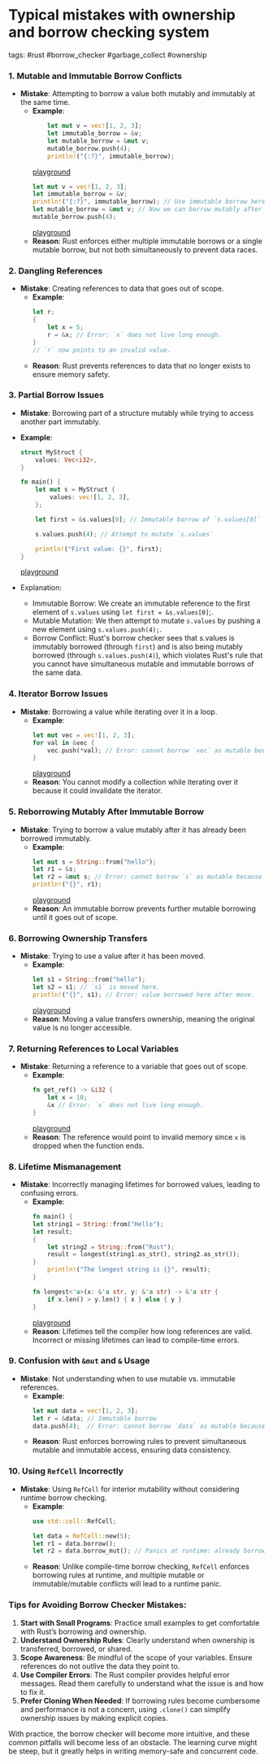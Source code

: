 # Typical mistakes with ownership and borrow checking system

tags: #rust #borrow_checker #garbage_collect #ownership

### 1. Mutable and Immutable Borrow Conflicts

- **Mistake**: Attempting to borrow a value both mutably and immutably at the same time.
  - **Example**:
    ```rust
        let mut v = vec![1, 2, 3];
        let immutable_borrow = &v;
        let mutable_borrow = &mut v;
        mutable_borrow.push(4);
        println!("{:?}", immutable_borrow);
    ```
    [playground](https://play.rust-lang.org/?version=stable&mode=debug&edition=2021&gist=8d93b48b3c57189b846728f4195413a6)
    ```rust
    let mut v = vec![1, 2, 3];
    let immutable_borrow = &v;
    println!("{:?}", immutable_borrow); // Use immutable borrow here
    let mutable_borrow = &mut v; // Now we can borrow mutably after the immutable borrow goes out of scope
    mutable_borrow.push(4);
    ```
    [playground](https://play.rust-lang.org/?version=stable&mode=debug&edition=2021&gist=9b867b134715ec572ad7fa8b78c9dbc2)
  - **Reason**: Rust enforces either multiple immutable borrows or a single mutable borrow, but not both simultaneously to prevent data races.

### 2. Dangling References

- **Mistake**: Creating references to data that goes out of scope.
  - **Example**:
    ```rust
    let r;
    {
        let x = 5;
        r = &x; // Error: `x` does not live long enough.
    }
    // `r` now points to an invalid value.
    ```
  - **Reason**: Rust prevents references to data that no longer exists to ensure memory safety.

### 3. Partial Borrow Issues

- **Mistake**: Borrowing part of a structure mutably while trying to access another part immutably.
- **Example**:
    ```rust
    struct MyStruct {
        values: Vec<i32>,
    }

    fn main() {
        let mut s = MyStruct {
            values: vec![1, 2, 3],
        };

        let first = &s.values[0]; // Immutable borrow of `s.values[0]`

        s.values.push(4); // Attempt to mutate `s.values`

        println!("First value: {}", first);
    }

    ```
    [playground](https://play.rust-lang.org/?version=stable&mode=debug&edition=2021&gist=d858284b4a97572ee470003fe03ddfb3)
- Explanation:

    - Immutable Borrow: We create an immutable reference to the first element of `s.values` using `let first = &s.values[0]`;.
    - Mutable Mutation: We then attempt to mutate `s.values` by pushing a new element using `s.values.push(4);`.
    - Borrow Conflict: Rust's borrow checker sees that s.values is immutably borrowed (through `first`) and is also being mutably borrowed (through `s.values.push(4)`), which violates Rust's rule that you cannot have simultaneous mutable and immutable borrows of the same data.

### 4. Iterator Borrow Issues

- **Mistake**: Borrowing a value while iterating over it in a loop.
  - **Example**:
    ```rust
    let mut vec = vec![1, 2, 3];
    for val in &vec {
        vec.push(*val); // Error: cannot borrow `vec` as mutable because it is also borrowed as immutable.
    }
    ```
    [playground](https://play.rust-lang.org/?version=stable&mode=debug&edition=2021&gist=a6c93973cf32a5c21b87c4cd03b3543c)
  - **Reason**: You cannot modify a collection while iterating over it because it could invalidate the iterator.

### 5. Reborrowing Mutably After Immutable Borrow

- **Mistake**: Trying to borrow a value mutably after it has already been borrowed immutably.
  - **Example**:
    ```rust
    let mut s = String::from("hello");
    let r1 = &s;
    let r2 = &mut s; // Error: cannot borrow `s` as mutable because it is also borrowed as immutable.
    println!("{}", r1);
    ```
    [playground](https://play.rust-lang.org/?version=stable&mode=debug&edition=2021&gist=c6d4542831ac86e9dc2671023e6b58e2)
  - **Reason**: An immutable borrow prevents further mutable borrowing until it goes out of scope.

### 6. Borrowing Ownership Transfers

- **Mistake**: Trying to use a value after it has been moved.
  - **Example**:
    ```rust
    let s1 = String::from("hello");
    let s2 = s1; // `s1` is moved here.
    println!("{}", s1); // Error: value borrowed here after move.
    ```
    [playground](https://play.rust-lang.org/?version=stable&mode=debug&edition=2021&gist=f7ab86ca3777ae6814581992f64fef92)
  - **Reason**: Moving a value transfers ownership, meaning the original value is no longer accessible.

### 7. Returning References to Local Variables

- **Mistake**: Returning a reference to a variable that goes out of scope.
  - **Example**:
    ```rust
    fn get_ref() -> &i32 {
        let x = 10;
        &x // Error: `x` does not live long enough.
    }
    ```
    [playground](https://play.rust-lang.org/?version=stable&mode=debug&edition=2021&gist=da1fc32a4f44529d98ff82924a73e287)
  - **Reason**: The reference would point to invalid memory since `x` is dropped when the function ends.

### 8. Lifetime Mismanagement

- **Mistake**: Incorrectly managing lifetimes for borrowed values, leading to confusing errors.
  - **Example**:
    ```rust
    fn main() {
    let string1 = String::from("Hello");
    let result;
    {
        let string2 = String::from("Rust");
        result = longest(string1.as_str(), string2.as_str());
    }
        println!("The longest string is {}", result);
    }

    fn longest<'a>(x: &'a str, y: &'a str) -> &'a str {
        if x.len() > y.len() { x } else { y }
    }
    ```
    [playground](https://play.rust-lang.org/?version=stable&mode=debug&edition=2021&gist=06dba437b66d661f161d6d54dfd69288)
  - **Reason**: Lifetimes tell the compiler how long references are valid. Incorrect or missing lifetimes can lead to compile-time errors.

### 9. Confusion with `&mut` and `&` Usage

- **Mistake**: Not understanding when to use mutable vs. immutable references.
  - **Example**:
    ```rust
    let mut data = vec![1, 2, 3];
    let r = &data; // Immutable borrow
    data.push(4);  // Error: cannot borrow `data` as mutable because it is also borrowed as immutable.
    ```
  - **Reason**: Rust enforces borrowing rules to prevent simultaneous mutable and immutable access, ensuring data consistency.

### 10. Using `RefCell` Incorrectly

- **Mistake**: Using `RefCell` for interior mutability without considering runtime borrow checking.
  - **Example**:
    ```rust
    use std::cell::RefCell;

    let data = RefCell::new(5);
    let r1 = data.borrow();
    let r2 = data.borrow_mut(); // Panics at runtime: already borrowed.
    ```
  - **Reason**: Unlike compile-time borrow checking, `RefCell` enforces borrowing rules at runtime, and multiple mutable or immutable/mutable conflicts will lead to a runtime panic.

### Tips for Avoiding Borrow Checker Mistakes:

1. **Start with Small Programs**: Practice small examples to get comfortable with Rust’s borrowing and ownership.
2. **Understand Ownership Rules**: Clearly understand when ownership is transferred, borrowed, or shared.
3. **Scope Awareness**: Be mindful of the scope of your variables. Ensure references do not outlive the data they point to.
4. **Use Compiler Errors**: The Rust compiler provides helpful error messages. Read them carefully to understand what the issue is and how to fix it.
5. **Prefer Cloning When Needed**: If borrowing rules become cumbersome and performance is not a concern, using `.clone()` can simplify ownership issues by making explicit copies.

With practice, the borrow checker will become more intuitive, and these common pitfalls will become less of an obstacle. The learning curve might be steep, but it greatly helps in writing memory-safe and concurrent code.
